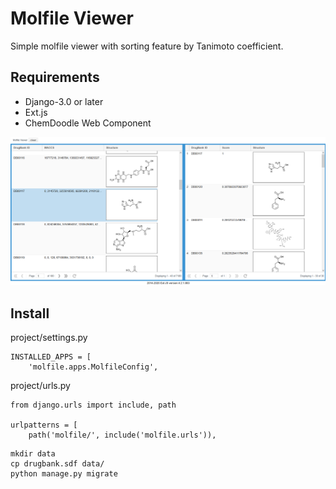 # Molfile Viewer

Simple molfile viewer with sorting feature by Tanimoto coefficient.

## Requirements

- Django-3.0 or later
- Ext.js
- ChemDoodle Web Component

<img src="screenshot.png" width="600" alt="screenshot" />

## Install

project/settings.py

```
INSTALLED_APPS = [
    'molfile.apps.MolfileConfig',
```

project/urls.py
```
from django.urls import include, path

urlpatterns = [
    path('molfile/', include('molfile.urls')),
```

```
mkdir data
cp drugbank.sdf data/
python manage.py migrate
```
